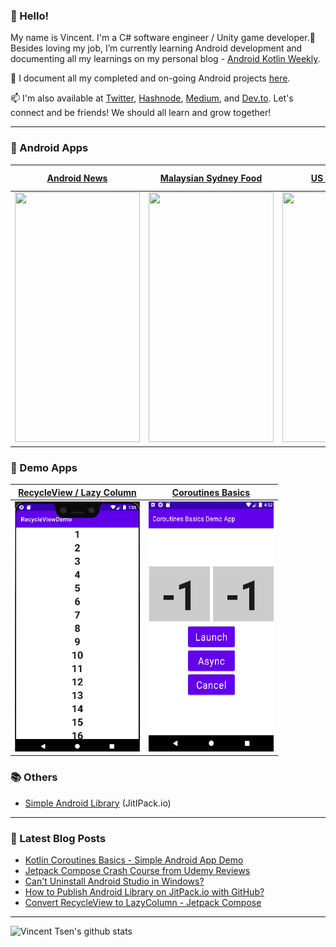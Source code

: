 ### 👋 Hello!

My name is Vincent. I'm a C# software engineer / Unity game developer.🌱 Besides loving my job, I’m currently learning Android development and documenting all my learnings on my personal blog - [Android Kotlin Weekly](https://vtsen.hashnode.dev/).

💞️ I document all my completed and on-going Android projects [here](https://vtsen.hashnode.dev/projects).

📫 I'm also available at [Twitter](https://twitter.com/vinchamp77), [Hashnode](https://hashnode.com/@vtsen), [Medium](https://vtsen.medium.com/), and [Dev.to](https://dev.to/vtsen). Let's connect and be friends! We should all learn and grow together!


---
### 📱 Android Apps

[Android News](https://github.com/vinchamp77/AndroidNews) | [Malaysian Sydney Food](https://github.com/vinchamp77/MalaysianSydneyFood) | [US Election Info](https://github.com/vinchamp77/USElectionInfo) | [Meditation Timer](https://github.com/vinchamp77/MeditationTimer)
:-------------------------:|:-------------------------:|:-------------------------:|:-------------------------:
<img src="https://github.com/vinchamp77/AndroidNews/blob/master/screenshots/Android_News_Overview.gif" width="200" height="400" /> | <img src="https://github.com/vinchamp77/MalaysianSydneyFood/blob/master/app/src/main/malaysian_sydney_food_app.gif" width="200" height="400" /> | <img src="https://github.com/vinchamp77/USElectionInfo/blob/master/app/src/main/completed_android_kotlin_developer_nanodegree_projects_05.gif" width="200" height="400" /> |  <img src="https://github.com/vinchamp77/MeditationTimer/blob/master/app/src/main/meditation_timer_screenshot_animation.gif" width="200" height="400" />

### 📱 Demo Apps
[RecycleView / Lazy Column](https://github.com/vinchamp77/Demo_SimpleRecycleView) | [Coroutines Basics](https://github.com/vinchamp77/Demo_CoroutinesBasics) 
:-------------------------:|:-------------------------:
| <img src="https://github.com/vinchamp77/Demo_SimpleRecycleView/blob/master/screenshots/Android_RecycleView_Demo_01.gif" width="200" height="400" />  | <img src="https://github.com/vinchamp77/Demo_CoroutinesBasics/blob/master/screenshots/Kotlin_Coroutines_Basics_Simple_Android_App_Demo_01.gif" width="200" height="400" />  |

### 📚 Others
- [Simple Android Library](https://github.com/vinchamp77/demo-simple-android-lib) (JitIPack.io)

---

### 📝 Latest Blog Posts
<!-- BLOG-POST-LIST:START -->
- [Kotlin Coroutines Basics - Simple Android App Demo](https://vtsen.hashnode.dev/kotlin-coroutines-basics-simple-android-app-demo)
- [Jetpack Compose Crash Course from Udemy Reviews](https://vtsen.hashnode.dev/jetpack-compose-crash-course-from-udemy-reviews)
- [Can&#39;t Uninstall Android Studio in Windows?](https://vtsen.hashnode.dev/cant-uninstall-android-studio-in-windows)
- [How to Publish Android Library on JitPack.io with GitHub?](https://vtsen.hashnode.dev/how-to-publish-android-library-on-jitpackio-with-github)
- [Convert RecycleView to LazyColumn - Jetpack Compose](https://vtsen.hashnode.dev/convert-recycleview-to-lazycolumn-jetpack-compose)
<!-- BLOG-POST-LIST:END -->

---

![Vincent Tsen's github stats](https://github-readme-stats.vercel.app/api?username=vinchamp77&show_icons=true&count_private=true&hide=issues,prs)

<!---
vinchamp77/vinchamp77 is a ✨ special ✨ repository because its `README.md` (this file) appears on your GitHub profile.
You can click the Preview link to take a look at your changes.
- 👋 Hi, I’m @vinchamp77
- 👀 I’m interested in ...
- 🌱 I’m currently learning ...
- 💞️ I’m looking to collaborate on ...
- 📫 How to reach me ...
--->
